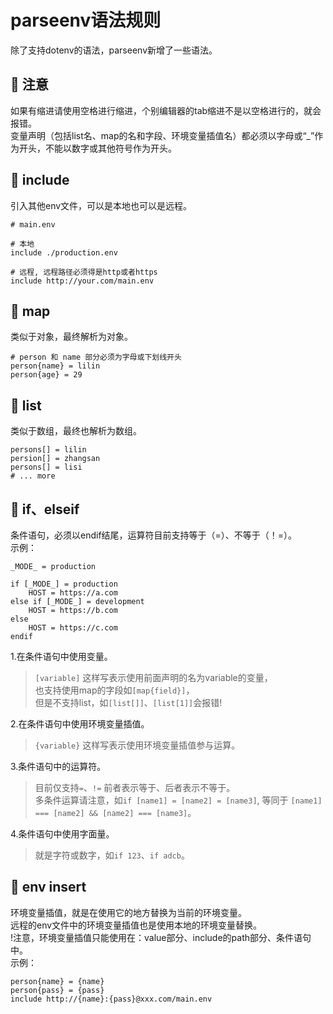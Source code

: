 # parseenv语法规则

除了支持dotenv的语法，parseenv新增了一些语法。   

## 🚨 注意
如果有缩进请使用空格进行缩进，个别编辑器的tab缩进不是以空格进行的，就会报错。      
变量声明（包括list名、map的名和字段、环境变量插值名）都必须以字母或“_”作为开头，不能以数字或其他符号作为开头。   

## 👋 include
引入其他env文件，可以是本地也可以是远程。   
```env
# main.env

# 本地
include ./production.env

# 远程, 远程路径必须得是http或者https
include http://your.com/main.env
```

## 👋 map
类似于对象，最终解析为对象。   
```env
# person 和 name 部分必须为字母或下划线开头
person{name} = lilin
person{age} = 29
```

## 👋 list
类似于数组，最终也解析为数组。      
```env
persons[] = lilin
persion[] = zhangsan
persons[] = lisi
# ... more
```

## 👋 if、elseif 
条件语句，必须以endif结尾，运算符目前支持等于（=）、不等于（！=）。   
示例：   
```env
_MODE_ = production

if [_MODE_] = production
    HOST = https://a.com
else if [_MODE_] = development
    HOST = https://b.com
else
    HOST = https://c.com
endif

```
1.在条件语句中使用变量。   

>`[variable]` 这样写表示使用前面声明的名为variable的变量，   
也支持使用map的字段如`[map{field}]`，   
但是不支持list，如`[list[]]`、`[list[1]]`会报错!   
   
2.在条件语句中使用环境变量插值。  
>`{variable}` 这样写表示使用环境变量插值参与运算。
   
3.条件语句中的运算符。   
>目前仅支持`=`、`!=` 前者表示等于、后者表示不等于。      
> 多条件运算请注意，如`if [name1] = [name2] = [name3]`, 等同于 
> `[name1] === [name2] && [name2] === [name3]`。   

4.条件语句中使用字面量。     
> 就是字符或数字，如`if 123`、`if adcb`。     

## 👋 env insert
环境变量插值，就是在使用它的地方替换为当前的环境变量。   
远程的env文件中的环境变量插值也是使用本地的环境变量替换。   
!注意，环境变量插值只能使用在：value部分、include的path部分、条件语句中。   
示例：   
```env
person{name} = {name}
person{pass} = {pass}
include http://{name}:{pass}@xxx.com/main.env
```
